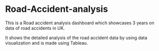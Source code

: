 # Road-Accident-analysis

This is a Road accident analysis dashboard which showcases 3 years on data of road accidents in UK.

It shows the detailed analysis of the road accident data by using data visualization and is made using Tableau.
